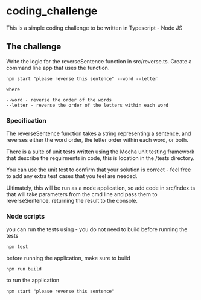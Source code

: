 # coding_challenge

This is a simple coding challenge to be written in Typescript - Node JS

## The challenge

Write the logic for the reverseSentence function in src/reverse.ts. Create a command line app that uses the function.

    npm start "please reverse this sentence" --word --letter

    where

    --word - reverse the order of the words
    --letter - reverse the order of the letters within each word

### Specification

The reverseSentence function takes a string representing a sentence, and reverses either the word order, the letter order within each word, or both.

There is a suite of unit tests written using the Mocha unit testing framework that describe the requirments in code, this is location in the /tests directory.

You can use the unit test to confirm that your solution is correct - feel free to add any extra test cases that you feel are needed.

Ultimately, this will be run as a node application, so add code in src/index.ts that will take parameters from the cmd line and pass them to reverseSentence, returning the result to the console.

### Node scripts

you can run the tests using - you do not need to build before running the tests

    npm test

before running the application, make sure to build

    npm run build

to run the application

    npm start "please reverse this sentence"
